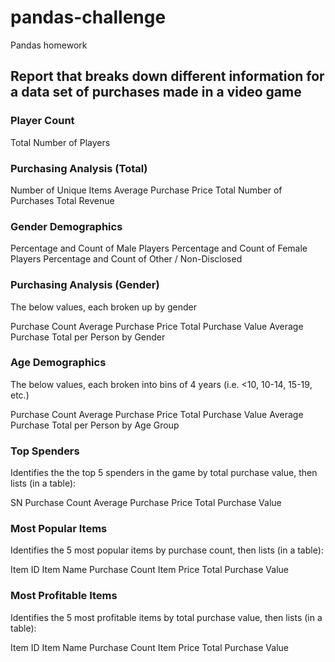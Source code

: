 # pandas-challenge
 Pandas homework

## Report that breaks down different information for a data set of purchases made in a video game

### Player Count

Total Number of Players


### Purchasing Analysis (Total)

Number of Unique Items
Average Purchase Price
Total Number of Purchases
Total Revenue


### Gender Demographics

Percentage and Count of Male Players
Percentage and Count of Female Players
Percentage and Count of Other / Non-Disclosed


### Purchasing Analysis (Gender)

The below values, each broken up by gender

Purchase Count
Average Purchase Price
Total Purchase Value
Average Purchase Total per Person by Gender


### Age Demographics

The below values, each broken into bins of 4 years (i.e. <10, 10-14, 15-19, etc.)

Purchase Count
Average Purchase Price
Total Purchase Value
Average Purchase Total per Person by Age Group

### Top Spenders

Identifies the the top 5 spenders in the game by total purchase value, then lists (in a table):

SN
Purchase Count
Average Purchase Price
Total Purchase Value


### Most Popular Items

Identifies the 5 most popular items by purchase count, then lists (in a table):

Item ID
Item Name
Purchase Count
Item Price
Total Purchase Value


### Most Profitable Items

Identifies the 5 most profitable items by total purchase value, then lists (in a table):

Item ID
Item Name
Purchase Count
Item Price
Total Purchase Value